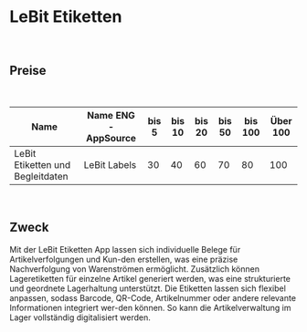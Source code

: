 # LeBit Etiketten

<br>

## Preise

<br>

| Name                                    | Name ENG -AppSource               | bis 5 | bis 10 | bis 20 | bis 50 | bis 100 | Über 100 |
|-----------------------------------------|-----------------------------------|-------|--------|--------|--------|---------|----------|
| LeBit Etiketten und Begleitdaten        | LeBit Labels                      | 30    | 40     | 60     | 70     | 80      | 100      |

<br>

## Zweck

Mit der LeBit Etiketten App lassen sich individuelle Belege für Artikelverfolgungen und Kun-den erstellen, was eine präzise Nachverfolgung von Warenströmen ermöglicht. Zusätzlich können Lageretiketten für einzelne Artikel generiert werden, was eine strukturierte und geordnete Lagerhaltung unterstützt. Die Etiketten lassen sich flexibel anpassen, sodass Barcode, QR-Code, Artikelnummer oder andere relevante Informationen integriert wer-den können. So kann die Artikelverwaltung im Lager vollständig digitalisiert werden.

<br>